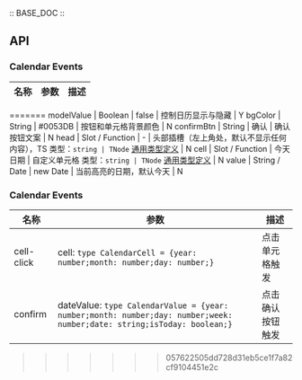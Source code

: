 :: BASE_DOC ::

## API

### Calendar Events

名称 | 参数 | 描述
-- | -- | --
=======
modelValue | Boolean | false | 控制日历显示与隐藏 | Y
bgColor | String |  #0053DB | 按钮和单元格背景颜色 | N
confirmBtn | String |  确认 | 确认按钮文案 | N
head |  Slot / Function |  - | 头部插槽（左上角处，默认不显示任何内容），TS 类型：`string | TNode` [通用类型定义](https://github.com/Tencent/tdesign-mobile-vue/blob/develop/src/common.ts) | N
cell |  Slot / Function |  今天日期 | 自定义单元格 类型：`string | TNode` [通用类型定义](https://github.com/Tencent/tdesign-mobile-vue/blob/develop/src/common.ts) | N
value | String / Date |  new Date | 当前高亮的日期，默认今天 | N

### Calendar Events

名称 | 参数 | 描述
-- | -- | --
cell-click | cell: `type CalendarCell = {year: number;month: number;day: number;}`| 点击单元格触发 |
confirm | dateValue: `type CalendarValue = {year: number;month: number;day: number;week: number;date: string;isToday: boolean;}` | 点击确认按钮触发 |

>>>>>>> 057622505dd728d31eb5ce1f7a82cf9104451e2c
